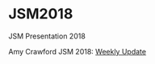 # JSM2018
JSM Presentation 2018

Amy Crawford JSM 2018: [Weekly Update](https://github.com/amycrawford/JSM2018/blob/master/Crawford_JSM2018.html)<br>
